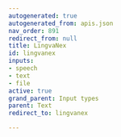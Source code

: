 ```yaml
---
autogenerated: true
autogenerated_from: apis.json
nav_order: 891
redirect_from: null
title: LingvaNex
id: lingvanex
inputs:
- speech
- text
- file
active: true
grand_parent: Input types
parent: Text
redirect_to: lingvanex

---
```


